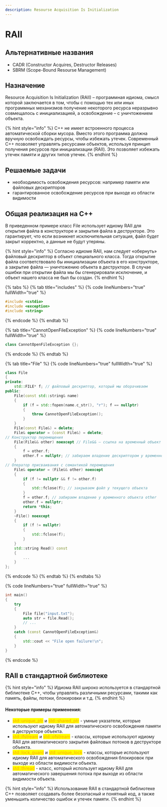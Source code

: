 ```yaml
---
description: Resourse Acquisition Is Initialization
---
```


# RAII

## Альтернативные названия

* CADR (Constructor Acquires, Destructor Releases)
* SBRM (Scope-Bound Resourse Management)

## Назначение

Resource Acquisition Is Initialization (RAII) – программная идиома, смысл которой заключается в том, чтобы с помощью тех или иных программных механизмов получение некоторого ресурса неразрывно совмещалось с инициализацией, а освобождение – с  уничтожением объекта.

{% hint style="info" %}
C++ не имеет встроенного процесса автоматической сборки мусора. Вместо этого программа должна вручную освобождать ресурсы, чтобы избежать утечек. Современный C++ позволяет управлять ресурсами объектов, используя принцип получения ресурсов при инициализации (RAII). Это позволяет избежать утечек памяти и других типов утечек.
{% endhint %}

## Решаемые задачи

* необходимость освобождения ресурсов: например памяти или файловых дескрипторов
* гарантированное освобождение ресурсов при выходе из области видимости

## Общая реализация на С++

В приведенном примере класс File использует идиому RAII для открытия файла в конструкторе и закрытия файла в деструкторе. Это гарантирует, что если возникнет исключительная ситуация, файл будет закрыт корректно, а данные не будут утеряны.

{% hint style="info" %}
Согласно идиоме RAII, нам следует «обернуть» файловый дескриптор в объект специального класса. Тогда открытие файла соответствовало бы инициализации объекта в его конструкторе, а закрытие файла — уничтожению объекта в деструкторе. В случае ошибки при открытии файла мы бы сгенерировали исключение, и объект нашего класса не был бы создан.
{% endhint %}

{% tabs %}
{% tab title="includes" %}
{% code lineNumbers="true" fullWidth="true" %}
```cpp
#include <cstdio>
#include <exception>
#include <string>
```
{% endcode %}
{% endtab %}

{% tab title="CannotOpenFileException" %}
{% code lineNumbers="true" fullWidth="true" %}
```cpp
class CannotOpenFileException {};
```
{% endcode %}
{% endtab %}

{% tab title="File" %}
{% code lineNumbers="true" fullWidth="true" %}
```cpp
class File 
{
private:
    std::FILE* f; // файловый дескриптор, который мы оборачиваем
public:
    File(const std::string& name) 
    {
        if (f = std::fopen(name.c_str(), "r"); f == nullptr) 
        {
            throw CannotOpenFileException();
        }
    }
    File(const File&) = delete;
    File& operator = (const File&) = delete;
// Конструктор перемещения
    File(File&& other) noexcept // File&& — ссылка на временный объект
    { 
        f = other.f;
        other.f = nullptr; // забираем владение дескриптором у временного объекта other
    }
// Оператор присваивания с семантикой перемещения
    File& operator = (File&& other) noexcept 
    {
        if (f != nullptr && f != other.f) 
        {
            std::fclose(f); // закрываем файл у текущего объекта
        }
        f = other.f; // забираем владение у временного объекта other
        other.f = nullptr;
        return *this;
    }
    ~File() noexcept 
    {
        if (f != nullptr) 
        {
            std::fclose(f);
        }
    }
    std::string Read() const 
    {
        ...
    }
};
```
{% endcode %}
{% endtab %}
{% endtabs %}

{% code lineNumbers="true" fullWidth="true" %}
```cpp
int main() 
{
    try 
    {
        File file("input.txt");
        auto str = file.Read();
        // ...
    } 
    catch (const CannotOpenFileException&) 
    {
        std::cout << "File open failure!\n";
    }
}
```
{% endcode %}

## RAII в стандартной библиотеке

{% hint style="info" %}
Идиома RAII широко используется в стандартной библиотеке C++, чтобы управлять различными ресурсами, такими как память, файлы, потоки, блокировки и т.д.
{% endhint %}

#### Некоторые примеры применения:

* <mark style="color:orange;">std::unique\_ptr</mark> и <mark style="color:orange;">std::shared\_ptr</mark> - умные указатели, которые используют идиому RAII для автоматического освобождения памяти в деструкторе объекта.
* <mark style="color:orange;">std::ifstream</mark> и <mark style="color:orange;">std::ofstream</mark> - классы, которые используют идиому RAII для автоматического закрытия файловых потоков в деструкторе объекта.
* <mark style="color:orange;">std::lock\_guard</mark> и <mark style="color:orange;">std::unique\_lock</mark> - классы, которые используют идиому RAII для автоматического освобождения блокировок при выходе из области видимости объекта.
* <mark style="color:orange;">std::thread</mark> - класс, который использует идиому RAII для автоматического завершения потока при выходе из области видимости объекта.

{% hint style="info" %}
Использование RAII в стандартной библиотеке C++ позволяет создавать более безопасный и понятный код, а также уменьшить количество ошибок и утечек памяти.
{% endhint %}
